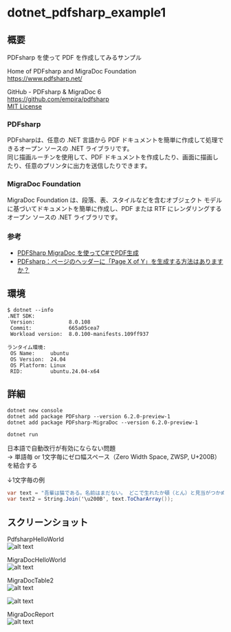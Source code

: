 # dotnet_pdfsharp_example1

## 概要
PDFsharp を使って PDF を作成してみるサンプル

Home of PDFsharp and MigraDoc Foundation  
https://www.pdfsharp.net/  

GitHub - PDFsharp & MigraDoc 6  
https://github.com/empira/pdfsharp  
[MIT License](https://github.com/empira/pdfsharp?tab=License-1-ov-file)  

### PDFsharp
PDFsharpは、任意の .NET 言語から PDF ドキュメントを簡単に作成して処理できるオープン ソースの .NET ライブラリです。  
同じ描画ルーチンを使用して、PDF ドキュメントを作成したり、画面に描画したり、任意のプリンタに出力を送信したりできます。  

### MigraDoc Foundation
MigraDoc Foundation は、段落、表、スタイルなどを含むオブジェクト モデルに基づいてドキュメントを簡単に作成し、PDF または RTF にレンダリングするオープン ソースの .NET ライブラリです。

### 参考
* [PDFSharp MigraDoc を使ってC#でPDF生成](https://2ndgd.blogspot.com/2018/07/pdfsharp-migradoc-cpdf.html)  
* [PDFsharp：ページのヘッダーに「Page X of Y」を生成する方法はありますか？](https://www.web-dev-qa-db-ja.com/ja/c%23/pdfsharp%EF%BC%9A%E3%83%9A%E3%83%BC%E3%82%B8%E3%81%AE%E3%83%98%E3%83%83%E3%83%80%E3%83%BC%E3%81%AB%E3%80%8Cpage-x-of-y%E3%80%8D%E3%82%92%E7%94%9F%E6%88%90%E3%81%99%E3%82%8B%E6%96%B9%E6%B3%95%E3%81%AF%E3%81%82%E3%82%8A%E3%81%BE%E3%81%99%E3%81%8B%EF%BC%9F/1041644383/)  
  

## 環境

```
$ dotnet --info
.NET SDK:
 Version:           8.0.108
 Commit:            665a05cea7
 Workload version:  8.0.100-manifests.109ff937

ランタイム環境:
 OS Name:     ubuntu
 OS Version:  24.04
 OS Platform: Linux
 RID:         ubuntu.24.04-x64
```

## 詳細

```
dotnet new console
dotnet add package PDFsharp --version 6.2.0-preview-1
dotnet add package PDFsharp-MigraDoc --version 6.2.0-preview-1
```

```
dotnet run
```

日本語で自動改行が有効にならない問題  
→ 単語毎 or 1文字毎にゼロ幅スペース（Zero Width Space, ZWSP, U+200B）を結合する

↓1文字毎の例
```cs
var text = "吾輩は猫である。名前はまだない。 どこで生れたか頓（とん）と見当がつかぬ。";
var text2 = String.Join('\u200B', text.ToCharArray());
```

## スクリーンショット

PdfsharpHelloWorld  
![alt text](images/README/image-1.png)

MigraDocHelloWorld  
![alt text](images/README/image.png)

MigraDocTable2  
![alt text](images/README/image-3.png)

![alt text](images/README/image-4.png)

MigraDocReport  
![alt text](images/README/image-5.png)